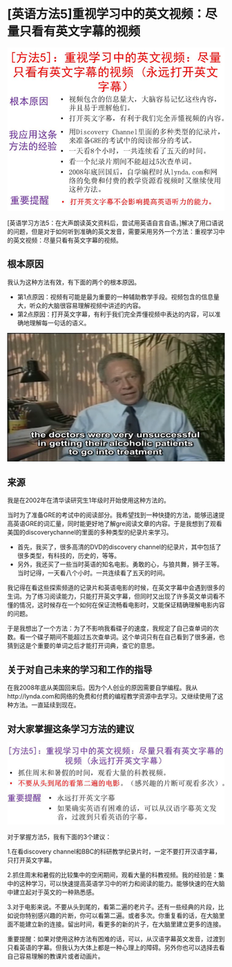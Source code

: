 # [英语方法5]重视学习中的英文视频：尽量只看有英文字幕的视频

![](/images/章2-“不背单词”的真需求英语学习法/学习方法5：重视学习中的英文视频：尽量只看有英文字幕的视频/幻灯片5.JPG)

[英语学习方法5：在大声朗读英文资料后，尝试用英语自言自语。]解决了用口语说的问题，但是对于如何听到准确的英文发音，需要采用另外一个方法：重视学习中的英文视频：尽量只看有英文字幕的视频。

## 根本原因

我认为这种方法有效，有下面的两个的根本原因。

- 第1点原因：视频有可能是最为重要的一种辅助教学手段。视频包含的信息量大，听众的大脑很容易理解视频中讲述的内容。
- 第2点原因：打开英文字幕，有利于我们完全弄懂视频中表达的内容，可以准确地理解每一句话的语义。

![](/images/章2-“不背单词”的真需求英语学习法/学习方法5：重视学习中的英文视频：尽量只看有英文字幕的视频/幻灯片5-1带英文字幕的视频.png)

## 来源

我是在2002年在清华读研究生1年级时开始使用这种方法的。

当时为了准备GRE的考试中的阅读部分。我希望找到一种快捷的方法，能够迅速提高英语GRE的词汇量，同时能更好地了解gre阅读文章的内容。于是我想到了观看美国的discoverychannel的里面的多种类型的纪录片来学习。

- 首先，我买了，很多高清的DVD的discovery channel的纪录片，其中包括了很多类型，有科技的，历史的，等等。
- 另外，我还买了一些当时英语的知名电影。勇敢的心，与狼共舞，狮子王等。当时记得，一天看八个小时。一共连续看了五天的时间。

我记得在看这些探索频道的记录片和英语电影的时候，在英文字幕中会遇到很多的生词。为了练习阅读能力，只能打开英文字幕，但同时又出现了许多英文单词看不懂的情况，这时候存在一个如何在保证流畅看电影时，又能保证精确理解电影内容的问题。

于是我想出了一个方法：为了不影响我看碟子的速度，我规定了自己查单词的次数。看一个碟子期间不能超过五次查单词。这个单词只有在自己看到了很多遍，也猜到这是个重要的单词之后才能打开词典，查它的意思。

## 关于对自己未来的学习和工作的指导

在我2008年底从美国回来后。因为个人创业的原因需要自学编程。我从http://lynda.com和网络的免费和付费的编程教学资源中去学习。又继续使用了这种方法。一直延续到现在。

## 对大家掌握这条学习方法的建议

![](/images/章2-“不背单词”的真需求英语学习法/学习方法5：重视学习中的英文视频：尽量只看有英文字幕的视频/幻灯片5-建议.JPG)

对于掌握方法5，我有下面的3个建议：

1.在看discovery channel和BBC的科研教学纪录片时，一定不要打开汉语字幕，只打开英文字幕。

2.抓住周末和暑假的比较集中的空闲期间，观看大量的科教视频。我的经验是：集中的这种学习，可以快速提高英语学习中的听力和阅读的能力。能够快速的在大脑中建立起对于英文的一种熟悉感。

3.对于电影来说。不要从头到尾的，看第二遍的老片子。还有一些经典的片段，比如说你特别感兴趣的片断，你可以看第二遍。或者多次。你重复看的话，在大脑里面不能建立新的连接。留出时间，看更多的新的片子，在大脑里建立更多的连接。

重要提醒：如果对使用这种方法有困难的话，可以，从汉语字幕英文发音，过渡到只看英语的字幕。但我认为大体上都是一种心理上的障碍。另外你也可以选择去看自己容易理解的教课片或者动画片。